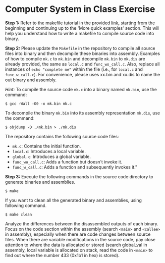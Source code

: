 
  # Computer System in Class Exercise

 
**Step 1:**
Refer to the makefile tutorial in the provided [link](https://makefiletutorial.com), starting from the beginning and continuing up to the 'More quick examples' section. This will help you understand how to write a makefile to compile source code into binary.


**Step 2:**
Please update the `Makefile` in the repository to compile all source files into binary and then decompile these binaries into assembly. Examples of how to compile `mk.c` to `mk.bin` and decompile `mk.bin` to `mk.dis` are already provided, the same as `local.c` and `func_wo_call.c`. Also, replace all instances of `echo "complete me"` within the file (i.e., for `local.c` and `func_w_call.c`). For convenience, please uses xx.bin and xx.dis to name the out binary and assembly. 


*Hint:*
To compile the source code `mk.c` into a binary named `mk.bin`, use the command:

`$ gcc -Wall -O0 -o mk.bin mk.c`

To decompile the binary `mk.bin` into its assembly representation `mk.dis`, use the command:

`$ objdump -D ./mk.bin > ./mk.dis`

  
  

The repository contains the following source code files:
-  `mk.c`: Contains the initial function.
-  `local.c`: Introduces a local variable.
-  `global.c`: Introduces a global variable.
-  `func_wo_call.c`: Adds a function but doesn't invoke it.
-  `func_w_call.c`: Adds a function and subsequently invokes it."

   

**Step 3:**
Execute the following commands in the source code directory to generate binaries and assemblies.

`$ make`

If you want to clean all the generated binary and assemblies, using following command.

`$ make clean`

Analyze the differences between the disassembled outputs of each binary. Focus on the code section within the assembly (search `<main>` and `<callee>` in assembly), especially when there are code changes between source files. When there are variable modifications in the source code, pay close attention to where the data is allocated or stored (search global_val in assembly, local variable is allocated on stack, read the code in `<main>` to find out where the number 433 (0x1b1 in hex) is stored).
